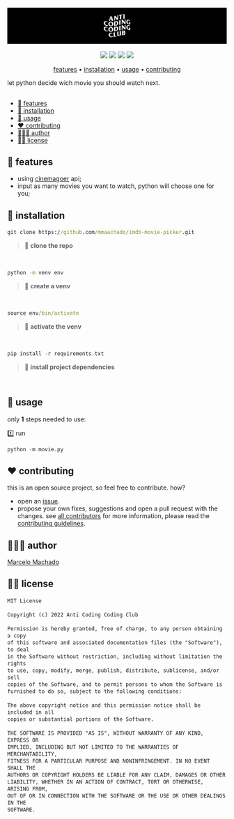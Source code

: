 ![](assets/header.jpg)

<p align="center">
  <img src="https://shields.io/badge/python-3.11.2-3776AB?logo=python&style=flat">
  <img src="https://shields.io/badge/django-4.1.7-092E20?logo=django&style=flat">
  <img src="https://shields.io/badge/flask-2.2.3-000000?logo=flask&style=flat">
  <img src="https://shields.io/badge/fastapi-0.95.0-009688?logo=fastapi&style=flat">
</p>


<p align="center">
    <a href="#-features">features</a>
  • <a href="#-installation">installation</a>
  • <a href="#-usage">usage</a>
  • <a href="#️-contributing">contributing</a>
</p>

let python decide wich movie you should watch next. 

##
- [🌟 features](#-features)
- [📲 installation](#-installation)
- [🐍 usage](#-usage)
- [❤️ contributing](#️-contributing)
- [👨🏻‍💻 author](#-author)
- [👮🏻 license](#-license)



## 🌟 features

* using [cinemagoer](https://cinemagoer.github.io/) api;
* input as many movies you want to watch, python will choose one for you;


## 📲 installation

```cmd
git clone https://github.com/mmaachado/imdb-movie-picker.git
```
>📣 **clone the repo**

<br/>

```cmd
python -m venv env
```
>📣 **create a venv**

<br/>

```cmd
source env/bin/activate
```
>📣 **activate the venv**

<br/>

```python
pip install -r requirements.txt
```
>📣 **install project dependencies**

<br/>

## 🐍 usage

only **1** steps needed to use:

1️⃣ run
```python
python -m movie.py
```

## ❤️ contributing
this is an open source project, so feel free to contribute. how?
- open an [issue](https://github.com/mmaachado/imdb-movie-picker/issues).
- propose your own fixes, suggestions and open a pull request with the changes.
see [all contributors](https://github.com/mmaachado/imdb-movie-picker/graphs/contributors)
for more information, please read the [contributing guidelines](https://github.com/mmaachado/imdb-movie-picker/blob/master/CONTRIBUTING.md).

## 👨🏻‍💻 author
[Marcelo Machado](http://www.twitter.com/hayashilol1)

## 👮🏻 license
```
MIT License

Copyright (c) 2022 Anti Coding Coding Club

Permission is hereby granted, free of charge, to any person obtaining a copy
of this software and associated documentation files (the "Software"), to deal
in the Software without restriction, including without limitation the rights
to use, copy, modify, merge, publish, distribute, sublicense, and/or sell
copies of the Software, and to permit persons to whom the Software is
furnished to do so, subject to the following conditions:

The above copyright notice and this permission notice shall be included in all
copies or substantial portions of the Software.

THE SOFTWARE IS PROVIDED "AS IS", WITHOUT WARRANTY OF ANY KIND, EXPRESS OR
IMPLIED, INCLUDING BUT NOT LIMITED TO THE WARRANTIES OF MERCHANTABILITY,
FITNESS FOR A PARTICULAR PURPOSE AND NONINFRINGEMENT. IN NO EVENT SHALL THE
AUTHORS OR COPYRIGHT HOLDERS BE LIABLE FOR ANY CLAIM, DAMAGES OR OTHER
LIABILITY, WHETHER IN AN ACTION OF CONTRACT, TORT OR OTHERWISE, ARISING FROM,
OUT OF OR IN CONNECTION WITH THE SOFTWARE OR THE USE OR OTHER DEALINGS IN THE
SOFTWARE.

```